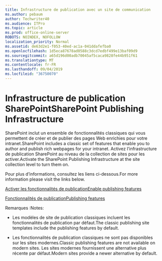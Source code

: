 ```yaml
---
title: Infrastructure de publication avec un site de communication
ms.author: pebaum
author: Techwriter40
ms.audience: ITPro
ms.topic: article
ms.prod: office-online-server
ROBOTS: NOINDEX, NOFOLLOW
localization_priority: Normal
ms.assetid: de63d2e1-f053-40ed-ac1a-041ddafefba0
ms.openlocfilehash: 1d5eca87678ad0588c3dcd7edbf499e13baf09d9
ms.sourcegitcommit: a65d196d00adb70045af5caca9828fe44b951f61
ms.translationtype: MT
ms.contentlocale: fr-FR
ms.lasthandoff: 09/04/2019
ms.locfileid: "36750070"
---
```

# <a name="sharepoint-publishing-infrastructure"></a><span data-ttu-id="09a71-102">Infrastructure de publication SharePoint</span><span class="sxs-lookup"><span data-stu-id="09a71-102">SharePoint Publishing Infrastructure</span></span>


<span data-ttu-id="09a71-103">SharePoint inclut un ensemble de fonctionnalités classiques qui vous permettent de créer et de publier des pages Web enrichies pour votre intranet.</span><span class="sxs-lookup"><span data-stu-id="09a71-103">SharePoint includes a classic set of features that enable you to author and publish rich webpages for your intranet.</span></span> <span data-ttu-id="09a71-104">Activez l’infrastructure de publication SharePoint au niveau de la collection de sites pour les activer.</span><span class="sxs-lookup"><span data-stu-id="09a71-104">Activate the SharePoint Publishing Infrastructure at the site collection level to turn them on.</span></span>

<span data-ttu-id="09a71-105">Pour plus d’informations, consultez les liens ci-dessous.</span><span class="sxs-lookup"><span data-stu-id="09a71-105">For more information please visit the links below.</span></span>

[<span data-ttu-id="09a71-106">Activer les fonctionnalités de publication</span><span class="sxs-lookup"><span data-stu-id="09a71-106">Enable publishing features</span></span>](https://support.office.com/article/Enable-publishing-features-479677A6-8B33-4AC7-907D-071C1C7E4518)

[<span data-ttu-id="09a71-107">Fonctionnalités de publication</span><span class="sxs-lookup"><span data-stu-id="09a71-107">Publishing features</span></span>](https://support.office.com/article/Features-enabled-in-a-SharePoint-Online-publishing-site-3AB3810C-3C2C-4361-9D0E-0CBE666EA0B0?wt.mc_id=O365_Portal_MMaven#__toc336865553)

<span data-ttu-id="09a71-108">Remarques :</span><span class="sxs-lookup"><span data-stu-id="09a71-108">Notes:</span></span>

- <span data-ttu-id="09a71-109">Les modèles de site de publication classiques incluent les fonctionnalités de publication par défaut.</span><span class="sxs-lookup"><span data-stu-id="09a71-109">The classic publishing site templates include the publishing features by default.</span></span>

- <span data-ttu-id="09a71-110">Les fonctionnalités de publication classiques ne sont pas disponibles sur les sites modernes.</span><span class="sxs-lookup"><span data-stu-id="09a71-110">Classic publishing features are not available on modern sites.</span></span> <span data-ttu-id="09a71-111">Les sites modernes fournissent une alternative plus récente par défaut.</span><span class="sxs-lookup"><span data-stu-id="09a71-111">Modern sites provide a newer alternative by default.</span></span>

